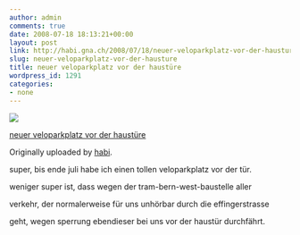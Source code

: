 ```yaml
---
author: admin
comments: true
date: 2008-07-18 18:13:21+00:00
layout: post
link: http://habi.gna.ch/2008/07/18/neuer-veloparkplatz-vor-der-hausture/
slug: neuer-veloparkplatz-vor-der-hausture
title: neuer veloparkplatz vor der haustüre
wordpress_id: 1291
categories:
- none
---
```



 [![](http://farm4.static.flickr.com/3180/2679737519_482abbb8cf_m.jpg)](http://www.flickr.com/photos/habi/2679737519/)
   

 
  [neuer veloparkplatz vor der haustüre](http://www.flickr.com/photos/habi/2679737519/)
    

  Originally uploaded by [habi](http://www.flickr.com/people/habi/).
 



super, bis ende juli habe ich einen tollen veloparkplatz vor der tür.  

weniger super ist, dass wegen der tram-bern-west-baustelle aller  

verkehr, der normalerweise für uns unhörbar durch die effingerstrasse  

geht, wegen sperrung ebendieser bei uns vor der haustür durchfährt.  

  

